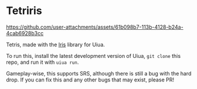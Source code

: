 # Tetriris

https://github.com/user-attachments/assets/61b098b7-113b-4128-b24a-4cab6928b3cc

Tetris, made with the [Iris](https://github.com/Marcos-cat/iris) library for Uiua.

To run this, install the latest development version of Uiua, `git clone` this repo, and run it with `uiua run`.

Gameplay-wise, this supports SRS, although there is still a bug with the hard drop. If you can fix this and any other bugs that may exist, please PR!

